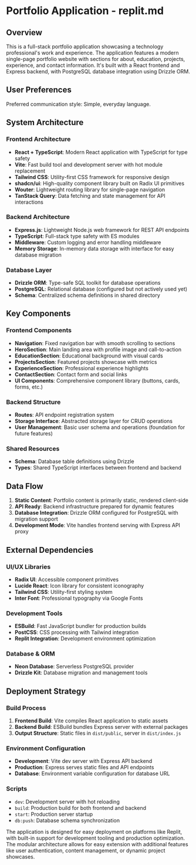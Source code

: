 # Portfolio Application - replit.md

## Overview

This is a full-stack portfolio application showcasing a technology professional's work and experience. The application features a modern single-page portfolio website with sections for about, education, projects, experience, and contact information. It's built with a React frontend and Express backend, with PostgreSQL database integration using Drizzle ORM.

## User Preferences

Preferred communication style: Simple, everyday language.

## System Architecture

### Frontend Architecture
- **React + TypeScript**: Modern React application with TypeScript for type safety
- **Vite**: Fast build tool and development server with hot module replacement
- **Tailwind CSS**: Utility-first CSS framework for responsive design
- **shadcn/ui**: High-quality component library built on Radix UI primitives
- **Wouter**: Lightweight routing library for single-page navigation
- **TanStack Query**: Data fetching and state management for API interactions

### Backend Architecture
- **Express.js**: Lightweight Node.js web framework for REST API endpoints
- **TypeScript**: Full-stack type safety with ES modules
- **Middleware**: Custom logging and error handling middleware
- **Memory Storage**: In-memory data storage with interface for easy database migration

### Database Layer
- **Drizzle ORM**: Type-safe SQL toolkit for database operations
- **PostgreSQL**: Relational database (configured but not actively used yet)
- **Schema**: Centralized schema definitions in shared directory

## Key Components

### Frontend Components
- **Navigation**: Fixed navigation bar with smooth scrolling to sections
- **HeroSection**: Main landing area with profile image and call-to-action
- **EducationSection**: Educational background with visual cards
- **ProjectsSection**: Featured projects showcase with metrics
- **ExperienceSection**: Professional experience highlights
- **ContactSection**: Contact form and social links
- **UI Components**: Comprehensive component library (buttons, cards, forms, etc.)

### Backend Structure
- **Routes**: API endpoint registration system
- **Storage Interface**: Abstracted storage layer for CRUD operations
- **User Management**: Basic user schema and operations (foundation for future features)

### Shared Resources
- **Schema**: Database table definitions using Drizzle
- **Types**: Shared TypeScript interfaces between frontend and backend

## Data Flow

1. **Static Content**: Portfolio content is primarily static, rendered client-side
2. **API Ready**: Backend infrastructure prepared for dynamic features
3. **Database Integration**: Drizzle ORM configured for PostgreSQL with migration support
4. **Development Mode**: Vite handles frontend serving with Express API proxy

## External Dependencies

### UI/UX Libraries
- **Radix UI**: Accessible component primitives
- **Lucide React**: Icon library for consistent iconography
- **Tailwind CSS**: Utility-first styling system
- **Inter Font**: Professional typography via Google Fonts

### Development Tools
- **ESBuild**: Fast JavaScript bundler for production builds
- **PostCSS**: CSS processing with Tailwind integration
- **Replit Integration**: Development environment optimization

### Database & ORM
- **Neon Database**: Serverless PostgreSQL provider
- **Drizzle Kit**: Database migration and management tools

## Deployment Strategy

### Build Process
1. **Frontend Build**: Vite compiles React application to static assets
2. **Backend Build**: ESBuild bundles Express server with external packages
3. **Output Structure**: Static files in `dist/public`, server in `dist/index.js`

### Environment Configuration
- **Development**: Vite dev server with Express API backend
- **Production**: Express serves static files and API endpoints
- **Database**: Environment variable configuration for database URL

### Scripts
- `dev`: Development server with hot reloading
- `build`: Production build for both frontend and backend
- `start`: Production server startup
- `db:push`: Database schema synchronization

The application is designed for easy deployment on platforms like Replit, with built-in support for development tooling and production optimization. The modular architecture allows for easy extension with additional features like user authentication, content management, or dynamic project showcases.